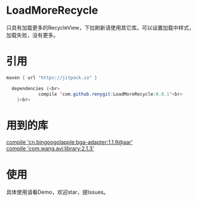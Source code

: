 # LoadMoreRecycle
只具有加载更多的RecycleView，下拉刷新请使用其它库。可以设置加载中样式，加载失败，没有更多。

引用
===========================
```Java
maven { url "https://jitpack.io" }
```
```Java
  dependencies {<br>
	        compile 'com.github.renygit:LoadMoreRecycle:0.0.1'<br>
	}<br>
```
  
用到的库
==========================
[compile 'cn.bingoogolapple:bga-adapter:1.1.9@aar'](https://github.com/bingoogolapple/BGAAdapter-Android)<br>
[compile 'com.wang.avi:library:2.1.3'](https://github.com/81813780/AVLoadingIndicatorView)
  
使用
==========================
具体使用请看Demo，欢迎star，提Issues。<br>
